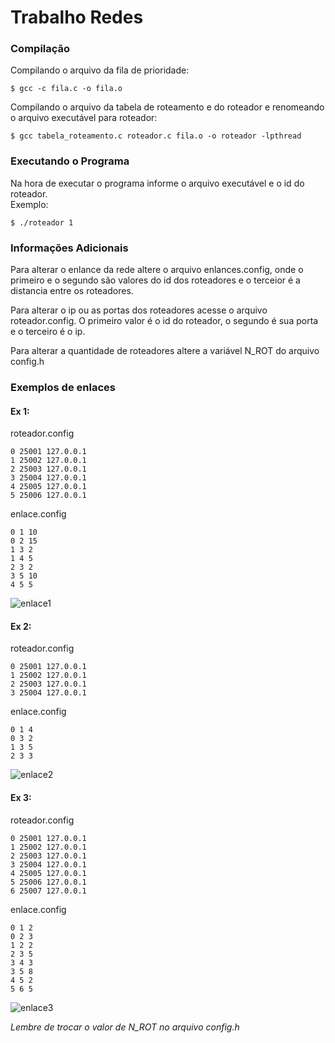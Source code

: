 # Trabalho Redes #

### Compilação
Compilando o arquivo da fila de prioridade:
```
$ gcc -c fila.c -o fila.o
```
Compilando o arquivo da tabela de roteamento e do roteador e renomeando o arquivo executável para roteador:
```
$ gcc tabela_roteamento.c roteador.c fila.o -o roteador -lpthread
```
### Executando o Programa
Na hora de executar o programa informe o arquivo executável e o id do roteador.  
Exemplo:
```
$ ./roteador 1
```
### Informações Adicionais
Para alterar o enlance da rede altere o arquivo enlances.config, onde o primeiro e o segundo são valores do id
dos roteadores e o terceior é a distancia entre os roteadores.  
  
Para alterar o ip ou as portas dos roteadores acesse o arquivo roteador.config. O primeiro valor é o id do roteador,
o segundo é sua porta e o terceiro é o ip. 
  
Para alterar a quantidade de roteadores altere a variável N_ROT do arquivo config.h  

### Exemplos de enlaces
#### Ex 1:  
roteador.config  
```
0 25001 127.0.0.1
1 25002 127.0.0.1
2 25003 127.0.0.1
3 25004 127.0.0.1
4 25005 127.0.0.1
5 25006 127.0.0.1
```
enlace.config
```
0 1 10
0 2 15
1 3 2
1 4 5
2 3 2
3 5 10
4 5 5
```
![enlace1](https://user-images.githubusercontent.com/18336694/46235327-393e8a00-c350-11e8-919b-bcc444c904f5.jpg)

#### Ex 2:  
roteador.config  
```
0 25001	127.0.0.1
1 25002 127.0.0.1
2 25003 127.0.0.1
3 25004 127.0.0.1
```
enlace.config
```
0 1 4
0 3 2
1 3 5
2 3 3
```
![enlace2](https://user-images.githubusercontent.com/18336694/46235400-87ec2400-c350-11e8-9ef7-85a2ef7493b9.jpg)

#### Ex 3:
roteador.config  
```
0 25001 127.0.0.1
1 25002 127.0.0.1
2 25003 127.0.0.1
3 25004 127.0.0.1
4 25005 127.0.0.1
5 25006 127.0.0.1
6 25007 127.0.0.1

```
enlace.config
```
0 1 2
0 2 3
1 2 2
2 3 5
3 4 3
3 5 8
4 5 2
5 6 5
```
![enlace3](https://user-images.githubusercontent.com/18336694/46235417-95a1a980-c350-11e8-8fab-4e6382faa9e0.jpg)

*Lembre de trocar o valor de N_ROT no arquivo config.h*

